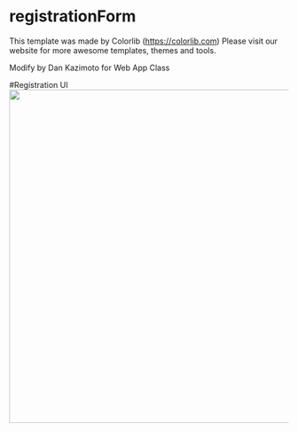 # registrationForm

This template was made by Colorlib (https://colorlib.com)
Please visit our website for more awesome templates, themes and tools. 

Modify by Dan Kazimoto for Web App Class

#Registration UI
<img src="https://user-images.githubusercontent.com/73513866/133276519-df6235cc-7515-4ad8-bc06-18634beaa9bc.png" width="600">

